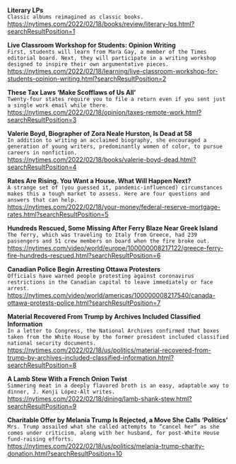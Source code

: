 **Literary LPs**\
`Classic albums reimagined as classic books.`\
https://nytimes.com/2022/02/18/books/review/literary-lps.html?searchResultPosition=1

**Live Classroom Workshop for Students: Opinion Writing**\
`First, students will learn from Mara Gay, a member of the Times editorial board. Next, they will participate in a writing workshop designed to inspire their own argumentative pieces.`\
https://nytimes.com/2022/02/18/learning/live-classroom-workshop-for-students-opinion-writing.html?searchResultPosition=2

**These Tax Laws ‘Make Scofflaws of Us All’**\
`Twenty-four states require you to file a return even if you sent just a single work email while there.`\
https://nytimes.com/2022/02/18/opinion/taxes-remote-work.html?searchResultPosition=3

**Valerie Boyd, Biographer of Zora Neale Hurston, Is Dead at 58**\
`In addition to writing an acclaimed biography, she encouraged a generation of young writers, predominantly women of color, to pursue careers in nonfiction.`\
https://nytimes.com/2022/02/18/books/valerie-boyd-dead.html?searchResultPosition=4

**Rates Are Rising. You Want a House. What Will Happen Next?**\
`A strange set of (you guessed it, pandemic-influenced) circumstances makes this a tough market to assess. Here are four questions and answers that can help.`\
https://nytimes.com/2022/02/18/your-money/federal-reserve-mortgage-rates.html?searchResultPosition=5

**Hundreds Rescued, Some Missing After Ferry Blaze Near Greek Island**\
`The ferry, which was traveling to Italy from Greece, had 239 passengers and 51 crew members on board when the fire broke out.`\
https://nytimes.com/video/world/europe/100000008217122/greece-ferry-fire-hundreds-rescued.html?searchResultPosition=6

**Canadian Police Begin Arresting Ottawa Protesters**\
`Officials have warned people protesting against coronavirus restrictions in the Canadian capital to leave immediately or face arrest.`\
https://nytimes.com/video/world/americas/100000008217540/canada-ottawa-protests-police.html?searchResultPosition=7

**Material Recovered From Trump by Archives Included Classified Information**\
`In a letter to Congress, the National Archives confirmed that boxes taken from the White House by the former president included classified national security documents.`\
https://nytimes.com/2022/02/18/us/politics/material-recovered-from-trump-by-archives-included-classified-information.html?searchResultPosition=8

**A Lamb Stew With a French Onion Twist**\
`Simmering meat in a deeply flavored broth is an easy, adaptable way to dinner, J. Kenji López-Alt writes.`\
https://nytimes.com/2022/02/18/dining/lamb-shank-stew.html?searchResultPosition=9

**Charitable Offer by Melania Trump Is Rejected, a Move She Calls ‘Politics’**\
`Mrs. Trump assailed what she called attempts to “cancel her” as she comes under criticism, along with her husband, for post-White House fund-raising efforts.`\
https://nytimes.com/2022/02/18/us/politics/melania-trump-charity-donation.html?searchResultPosition=10

